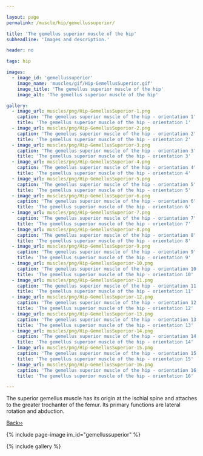 ```yaml
---

layout: page
permalink: /muscle/hip/gemellussuperior/

title: 'The gemellus superior muscle of the hip'
subheadline: 'Images and description.'

header: no

tags: hip

images:
  - image_id: 'gemellussuperior'
    image_name: 'muscles/gif/Hip-GemellusSuperior.gif'
    image_title: 'The gemellus superior muscle of the hip'
    image_alt: 'The gemellus superior muscle of the hip' 

gallery:
  - image_url: muscles/png/Hip-GemellusSuperior-1.png
    caption: 'The gemellus superior muscle of the hip - orientation 1'
    title: 'The gemellus superior muscle of the hip - orientation 1'
  - image_url: muscles/png/Hip-GemellusSuperior-2.png
    caption: 'The gemellus superior muscle of the hip - orientation 2'
    title: 'The gemellus superior muscle of the hip - orientation 2'
  - image_url: muscles/png/Hip-GemellusSuperior-3.png
    caption: 'The gemellus superior muscle of the hip - orientation 3'
    title: 'The gemellus superior muscle of the hip - orientation 3'
  - image_url: muscles/png/Hip-GemellusSuperior-4.png
    caption: 'The gemellus superior muscle of the hip - orientation 4'
    title: 'The gemellus superior muscle of the hip - orientation 4'
  - image_url: muscles/png/Hip-GemellusSuperior-5.png
    caption: 'The gemellus superior muscle of the hip - orientation 5'
    title: 'The gemellus superior muscle of the hip - orientation 5'
  - image_url: muscles/png/Hip-GemellusSuperior-6.png
    caption: 'The gemellus superior muscle of the hip - orientation 6'
    title: 'The gemellus superior muscle of the hip - orientation 6'
  - image_url: muscles/png/Hip-GemellusSuperior-7.png
    caption: 'The gemellus superior muscle of the hip - orientation 7'
    title: 'The gemellus superior muscle of the hip - orientation 7'
  - image_url: muscles/png/Hip-GemellusSuperior-8.png
    caption: 'The gemellus superior muscle of the hip - orientation 8'
    title: 'The gemellus superior muscle of the hip - orientation 8'
  - image_url: muscles/png/Hip-GemellusSuperior-9.png
    caption: 'The gemellus superior muscle of the hip - orientation 9'
    title: 'The gemellus superior muscle of the hip - orientation 9'
  - image_url: muscles/png/Hip-GemellusSuperior-10.png
    caption: 'The gemellus superior muscle of the hip - orientation 10'
    title: 'The gemellus superior muscle of the hip - orientation 10'
  - image_url: muscles/png/Hip-GemellusSuperior-11.png
    caption: 'The gemellus superior muscle of the hip - orientation 11'
    title: 'The gemellus superior muscle of the hip - orientation 11'
  - image_url: muscles/png/Hip-GemellusSuperior-12.png
    caption: 'The gemellus superior muscle of the hip - orientation 12'
    title: 'The gemellus superior muscle of the hip - orientation 12'
  - image_url: muscles/png/Hip-GemellusSuperior-13.png
    caption: 'The gemellus superior muscle of the hip - orientation 13'
    title: 'The gemellus superior muscle of the hip - orientation 13'
  - image_url: muscles/png/Hip-GemellusSuperior-14.png
    caption: 'The gemellus superior muscle of the hip - orientation 14'
    title: 'The gemellus superior muscle of the hip - orientation 14'
  - image_url: muscles/png/Hip-GemellusSuperior-15.png
    caption: 'The gemellus superior muscle of the hip - orientation 15'
    title: 'The gemellus superior muscle of the hip - orientation 15'
  - image_url: muscles/png/Hip-GemellusSuperior-16.png
    caption: 'The gemellus superior muscle of the hip - orientation 16'
    title: 'The gemellus superior muscle of the hip - orientation 16'

---
```


The superior gemellus muscle has its origin at the ischial spine and attaches to the greater trochanter of the femur. Its primary functions are lateral rotation and abduction.

[Back››](/muscle/hip/)

{% include page-image im_id="gemellussuperior" %}

{% include gallery %}

